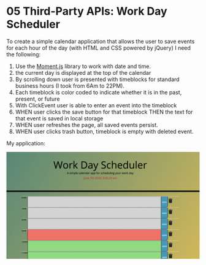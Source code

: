 # 05 Third-Party APIs: Work Day Scheduler

To create a simple calendar application that allows the user to save events for each hour of the day (with HTML and CSS powered by jQuery) I need the following:

1. Use the [Moment.js](https://momentjs.com/) library to work with date and time. 
2. the current day is displayed at the top of the calendar
3. By scrolling down user is presented with timeblocks for standard business hours (I took from 6Am to 22PM).
4. Each timeblock is color coded to indicate whether it is in the past, present, or future
5. With ClickEvent user is able to enter an event into the timeblock
6. WHEN user clicks the save button for that timeblock
THEN the text for that event is saved in local storage
7. WHEN user refreshes the page, all saved events persist.
8. WHEN user clicks trash button, timeblock is empty with deleted event.

My application:

![day planner demo](./Assets/Screen-Shot-2020-06-07.png)

<!-- ![day planner demo](./Assets/05-third-party-apis-homework-demo.gif) -->
